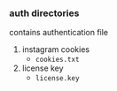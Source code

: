 ### auth directories 
contains authentication file
1) instagram cookies
   * ````cookies.txt````
2) license key
   * ````license.key````
